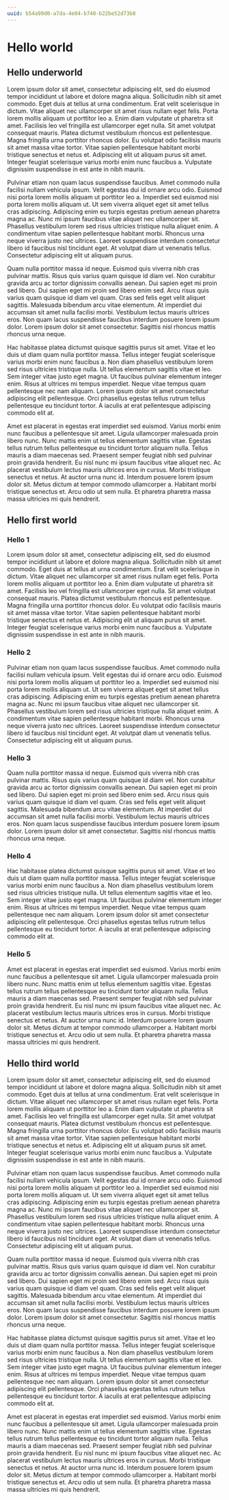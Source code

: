 ```yaml
---
uuid: b54a99d0-a7da-4e04-b740-b22be52d73b8
---
```


# Hello world
## Hello underworld

Lorem ipsum dolor sit amet, consectetur adipiscing elit, sed do eiusmod tempor incididunt ut labore et dolore magna aliqua. Sollicitudin nibh sit amet commodo. Eget duis at tellus at urna condimentum. Erat velit scelerisque in dictum. Vitae aliquet nec ullamcorper sit amet risus nullam eget felis. Porta lorem mollis aliquam ut porttitor leo a. Enim diam vulputate ut pharetra sit amet. Facilisis leo vel fringilla est ullamcorper eget nulla. Sit amet volutpat consequat mauris. Platea dictumst vestibulum rhoncus est pellentesque. Magna fringilla urna porttitor rhoncus dolor. Eu volutpat odio facilisis mauris sit amet massa vitae tortor. Vitae sapien pellentesque habitant morbi tristique senectus et netus et. Adipiscing elit ut aliquam purus sit amet. Integer feugiat scelerisque varius morbi enim nunc faucibus a. Vulputate dignissim suspendisse in est ante in nibh mauris.

Pulvinar etiam non quam lacus suspendisse faucibus. Amet commodo nulla facilisi nullam vehicula ipsum. Velit egestas dui id ornare arcu odio. Euismod nisi porta lorem mollis aliquam ut porttitor leo a. Imperdiet sed euismod nisi porta lorem mollis aliquam ut. Ut sem viverra aliquet eget sit amet tellus cras adipiscing. Adipiscing enim eu turpis egestas pretium aenean pharetra magna ac. Nunc mi ipsum faucibus vitae aliquet nec ullamcorper sit. Phasellus vestibulum lorem sed risus ultricies tristique nulla aliquet enim. A condimentum vitae sapien pellentesque habitant morbi. Rhoncus urna neque viverra justo nec ultrices. Laoreet suspendisse interdum consectetur libero id faucibus nisl tincidunt eget. At volutpat diam ut venenatis tellus. Consectetur adipiscing elit ut aliquam purus.

Quam nulla porttitor massa id neque. Euismod quis viverra nibh cras pulvinar mattis. Risus quis varius quam quisque id diam vel. Non curabitur gravida arcu ac tortor dignissim convallis aenean. Dui sapien eget mi proin sed libero. Dui sapien eget mi proin sed libero enim sed. Arcu risus quis varius quam quisque id diam vel quam. Cras sed felis eget velit aliquet sagittis. Malesuada bibendum arcu vitae elementum. At imperdiet dui accumsan sit amet nulla facilisi morbi. Vestibulum lectus mauris ultrices eros. Non quam lacus suspendisse faucibus interdum posuere lorem ipsum dolor. Lorem ipsum dolor sit amet consectetur. Sagittis nisl rhoncus mattis rhoncus urna neque.

Hac habitasse platea dictumst quisque sagittis purus sit amet. Vitae et leo duis ut diam quam nulla porttitor massa. Tellus integer feugiat scelerisque varius morbi enim nunc faucibus a. Non diam phasellus vestibulum lorem sed risus ultricies tristique nulla. Ut tellus elementum sagittis vitae et leo. Sem integer vitae justo eget magna. Ut faucibus pulvinar elementum integer enim. Risus at ultrices mi tempus imperdiet. Neque vitae tempus quam pellentesque nec nam aliquam. Lorem ipsum dolor sit amet consectetur adipiscing elit pellentesque. Orci phasellus egestas tellus rutrum tellus pellentesque eu tincidunt tortor. A iaculis at erat pellentesque adipiscing commodo elit at.

Amet est placerat in egestas erat imperdiet sed euismod. Varius morbi enim nunc faucibus a pellentesque sit amet. Ligula ullamcorper malesuada proin libero nunc. Nunc mattis enim ut tellus elementum sagittis vitae. Egestas tellus rutrum tellus pellentesque eu tincidunt tortor aliquam nulla. Tellus mauris a diam maecenas sed. Praesent semper feugiat nibh sed pulvinar proin gravida hendrerit. Eu nisl nunc mi ipsum faucibus vitae aliquet nec. Ac placerat vestibulum lectus mauris ultrices eros in cursus. Morbi tristique senectus et netus. At auctor urna nunc id. Interdum posuere lorem ipsum dolor sit. Metus dictum at tempor commodo ullamcorper a. Habitant morbi tristique senectus et. Arcu odio ut sem nulla. Et pharetra pharetra massa massa ultricies mi quis hendrerit.

## Hello first world

### Hello 1
Lorem ipsum dolor sit amet, consectetur adipiscing elit, sed do eiusmod tempor incididunt ut labore et dolore magna aliqua. Sollicitudin nibh sit amet commodo. Eget duis at tellus at urna condimentum. Erat velit scelerisque in dictum. Vitae aliquet nec ullamcorper sit amet risus nullam eget felis. Porta lorem mollis aliquam ut porttitor leo a. Enim diam vulputate ut pharetra sit amet. Facilisis leo vel fringilla est ullamcorper eget nulla. Sit amet volutpat consequat mauris. Platea dictumst vestibulum rhoncus est pellentesque. Magna fringilla urna porttitor rhoncus dolor. Eu volutpat odio facilisis mauris sit amet massa vitae tortor. Vitae sapien pellentesque habitant morbi tristique senectus et netus et. Adipiscing elit ut aliquam purus sit amet. Integer feugiat scelerisque varius morbi enim nunc faucibus a. Vulputate dignissim suspendisse in est ante in nibh mauris.

### Hello 2

Pulvinar etiam non quam lacus suspendisse faucibus. Amet commodo nulla facilisi nullam vehicula ipsum. Velit egestas dui id ornare arcu odio. Euismod nisi porta lorem mollis aliquam ut porttitor leo a. Imperdiet sed euismod nisi porta lorem mollis aliquam ut. Ut sem viverra aliquet eget sit amet tellus cras adipiscing. Adipiscing enim eu turpis egestas pretium aenean pharetra magna ac. Nunc mi ipsum faucibus vitae aliquet nec ullamcorper sit. Phasellus vestibulum lorem sed risus ultricies tristique nulla aliquet enim. A condimentum vitae sapien pellentesque habitant morbi. Rhoncus urna neque viverra justo nec ultrices. Laoreet suspendisse interdum consectetur libero id faucibus nisl tincidunt eget. At volutpat diam ut venenatis tellus. Consectetur adipiscing elit ut aliquam purus.

### Hello 3

Quam nulla porttitor massa id neque. Euismod quis viverra nibh cras pulvinar mattis. Risus quis varius quam quisque id diam vel. Non curabitur gravida arcu ac tortor dignissim convallis aenean. Dui sapien eget mi proin sed libero. Dui sapien eget mi proin sed libero enim sed. Arcu risus quis varius quam quisque id diam vel quam. Cras sed felis eget velit aliquet sagittis. Malesuada bibendum arcu vitae elementum. At imperdiet dui accumsan sit amet nulla facilisi morbi. Vestibulum lectus mauris ultrices eros. Non quam lacus suspendisse faucibus interdum posuere lorem ipsum dolor. Lorem ipsum dolor sit amet consectetur. Sagittis nisl rhoncus mattis rhoncus urna neque.

### Hello 4

Hac habitasse platea dictumst quisque sagittis purus sit amet. Vitae et leo duis ut diam quam nulla porttitor massa. Tellus integer feugiat scelerisque varius morbi enim nunc faucibus a. Non diam phasellus vestibulum lorem sed risus ultricies tristique nulla. Ut tellus elementum sagittis vitae et leo. Sem integer vitae justo eget magna. Ut faucibus pulvinar elementum integer enim. Risus at ultrices mi tempus imperdiet. Neque vitae tempus quam pellentesque nec nam aliquam. Lorem ipsum dolor sit amet consectetur adipiscing elit pellentesque. Orci phasellus egestas tellus rutrum tellus pellentesque eu tincidunt tortor. A iaculis at erat pellentesque adipiscing commodo elit at.

### Hello 5

Amet est placerat in egestas erat imperdiet sed euismod. Varius morbi enim nunc faucibus a pellentesque sit amet. Ligula ullamcorper malesuada proin libero nunc. Nunc mattis enim ut tellus elementum sagittis vitae. Egestas tellus rutrum tellus pellentesque eu tincidunt tortor aliquam nulla. Tellus mauris a diam maecenas sed. Praesent semper feugiat nibh sed pulvinar proin gravida hendrerit. Eu nisl nunc mi ipsum faucibus vitae aliquet nec. Ac placerat vestibulum lectus mauris ultrices eros in cursus. Morbi tristique senectus et netus. At auctor urna nunc id. Interdum posuere lorem ipsum dolor sit. Metus dictum at tempor commodo ullamcorper a. Habitant morbi tristique senectus et. Arcu odio ut sem nulla. Et pharetra pharetra massa massa ultricies mi quis hendrerit.

## Hello third world

Lorem ipsum dolor sit amet, consectetur adipiscing elit, sed do eiusmod tempor incididunt ut labore et dolore magna aliqua. Sollicitudin nibh sit amet commodo. Eget duis at tellus at urna condimentum. Erat velit scelerisque in dictum. Vitae aliquet nec ullamcorper sit amet risus nullam eget felis. Porta lorem mollis aliquam ut porttitor leo a. Enim diam vulputate ut pharetra sit amet. Facilisis leo vel fringilla est ullamcorper eget nulla. Sit amet volutpat consequat mauris. Platea dictumst vestibulum rhoncus est pellentesque. Magna fringilla urna porttitor rhoncus dolor. Eu volutpat odio facilisis mauris sit amet massa vitae tortor. Vitae sapien pellentesque habitant morbi tristique senectus et netus et. Adipiscing elit ut aliquam purus sit amet. Integer feugiat scelerisque varius morbi enim nunc faucibus a. Vulputate dignissim suspendisse in est ante in nibh mauris.

Pulvinar etiam non quam lacus suspendisse faucibus. Amet commodo nulla facilisi nullam vehicula ipsum. Velit egestas dui id ornare arcu odio. Euismod nisi porta lorem mollis aliquam ut porttitor leo a. Imperdiet sed euismod nisi porta lorem mollis aliquam ut. Ut sem viverra aliquet eget sit amet tellus cras adipiscing. Adipiscing enim eu turpis egestas pretium aenean pharetra magna ac. Nunc mi ipsum faucibus vitae aliquet nec ullamcorper sit. Phasellus vestibulum lorem sed risus ultricies tristique nulla aliquet enim. A condimentum vitae sapien pellentesque habitant morbi. Rhoncus urna neque viverra justo nec ultrices. Laoreet suspendisse interdum consectetur libero id faucibus nisl tincidunt eget. At volutpat diam ut venenatis tellus. Consectetur adipiscing elit ut aliquam purus.

Quam nulla porttitor massa id neque. Euismod quis viverra nibh cras pulvinar mattis. Risus quis varius quam quisque id diam vel. Non curabitur gravida arcu ac tortor dignissim convallis aenean. Dui sapien eget mi proin sed libero. Dui sapien eget mi proin sed libero enim sed. Arcu risus quis varius quam quisque id diam vel quam. Cras sed felis eget velit aliquet sagittis. Malesuada bibendum arcu vitae elementum. At imperdiet dui accumsan sit amet nulla facilisi morbi. Vestibulum lectus mauris ultrices eros. Non quam lacus suspendisse faucibus interdum posuere lorem ipsum dolor. Lorem ipsum dolor sit amet consectetur. Sagittis nisl rhoncus mattis rhoncus urna neque.

Hac habitasse platea dictumst quisque sagittis purus sit amet. Vitae et leo duis ut diam quam nulla porttitor massa. Tellus integer feugiat scelerisque varius morbi enim nunc faucibus a. Non diam phasellus vestibulum lorem sed risus ultricies tristique nulla. Ut tellus elementum sagittis vitae et leo. Sem integer vitae justo eget magna. Ut faucibus pulvinar elementum integer enim. Risus at ultrices mi tempus imperdiet. Neque vitae tempus quam pellentesque nec nam aliquam. Lorem ipsum dolor sit amet consectetur adipiscing elit pellentesque. Orci phasellus egestas tellus rutrum tellus pellentesque eu tincidunt tortor. A iaculis at erat pellentesque adipiscing commodo elit at.

Amet est placerat in egestas erat imperdiet sed euismod. Varius morbi enim nunc faucibus a pellentesque sit amet. Ligula ullamcorper malesuada proin libero nunc. Nunc mattis enim ut tellus elementum sagittis vitae. Egestas tellus rutrum tellus pellentesque eu tincidunt tortor aliquam nulla. Tellus mauris a diam maecenas sed. Praesent semper feugiat nibh sed pulvinar proin gravida hendrerit. Eu nisl nunc mi ipsum faucibus vitae aliquet nec. Ac placerat vestibulum lectus mauris ultrices eros in cursus. Morbi tristique senectus et netus. At auctor urna nunc id. Interdum posuere lorem ipsum dolor sit. Metus dictum at tempor commodo ullamcorper a. Habitant morbi tristique senectus et. Arcu odio ut sem nulla. Et pharetra pharetra massa massa ultricies mi quis hendrerit.